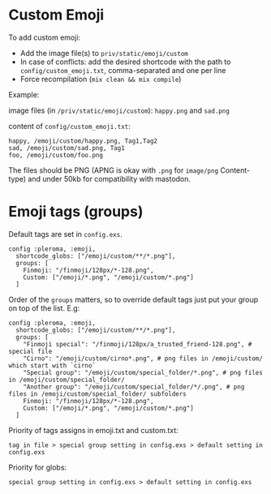 # Custom Emoji

To add custom emoji:
* Add the image file(s) to `priv/static/emoji/custom`
* In case of conflicts: add the desired shortcode with the path to `config/custom_emoji.txt`, comma-separated and one per line
* Force recompilation (``mix clean && mix compile``)

Example:

image files (in `/priv/static/emoji/custom`): `happy.png` and `sad.png`

content of `config/custom_emoji.txt`:
```
happy, /emoji/custom/happy.png, Tag1,Tag2
sad, /emoji/custom/sad.png, Tag1
foo, /emoji/custom/foo.png
```

The files should be PNG (APNG is okay with `.png` for `image/png` Content-type) and under 50kb for compatibility with mastodon.

# Emoji tags (groups)

Default tags are set in `config.exs`.
```
config :pleroma, :emoji,
  shortcode_globs: ["/emoji/custom/**/*.png"],
  groups: [
    Finmoji: "/finmoji/128px/*-128.png",
    Custom: ["/emoji/*.png", "/emoji/custom/*.png"]
  ]
```

Order of the `groups` matters, so to override default tags just put your group on top of the list. E.g:
```
config :pleroma, :emoji,
  shortcode_globs: ["/emoji/custom/**/*.png"],
  groups: [
    "Finmoji special": "/finmoji/128px/a_trusted_friend-128.png", # special file
    "Cirno": "/emoji/custom/cirno*.png", # png files in /emoji/custom/ which start with `cirno`
    "Special group": "/emoji/custom/special_folder/*.png", # png files in /emoji/custom/special_folder/
    "Another group": "/emoji/custom/special_folder/*/.png", # png files in /emoji/custom/special_folder/ subfolders
    Finmoji: "/finmoji/128px/*-128.png",
    Custom: ["/emoji/*.png", "/emoji/custom/*.png"]
  ]
```

Priority of tags assigns in emoji.txt and custom.txt:

`tag in file > special group setting in config.exs > default setting in config.exs`

Priority for globs:

`special group setting in config.exs > default setting in config.exs`
